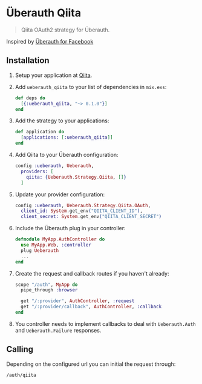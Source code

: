# Überauth Qiita

> Qiita OAuth2 strategy for Überauth.

Inspired by [Überauth for Facebook](https://github.com/ueberauth/ueberauth_facebook)

## Installation


1. Setup your application at [Qiita](https://qiita.com/settings/applications).

1. Add `ueberauth_qiita` to your list of dependencies in `mix.exs`:

    ```elixir
    def deps do
      [{:ueberauth_qiita, "~> 0.1.0"}]
    end
    ```

1. Add the strategy to your applications:

    ```elixir
    def application do
      [applications: [:ueberauth_qiita]]
    end
    ```
1. Add Qiita to your Überauth configuration:

    ```elixir
    config :ueberauth, Ueberauth,
      providers: [
        qiita: {Ueberauth.Strategy.Qiita, []}
      ]
    ```

1.  Update your provider configuration:

    ```elixir
    config :ueberauth, Ueberauth.Strategy.Qiita.OAuth,
      client_id: System.get_env("QIITA_CLIENT_ID"),
      client_secret: System.get_env("QIITA_CLIENT_SECRET")
    ```

1.  Include the Überauth plug in your controller:

    ```elixir
    defmodule MyApp.AuthController do
      use MyApp.Web, :controller
      plug Ueberauth
      ...
    end
    ```

1.  Create the request and callback routes if you haven't already:

    ```elixir
    scope "/auth", MyApp do
      pipe_through :browser

      get "/:provider", AuthController, :request
      get "/:provider/callback", AuthController, :callback
    end
    ```

1. You controller needs to implement callbacks to deal with `Ueberauth.Auth` and `Ueberauth.Failure` responses.

## Calling

Depending on the configured url you can initial the request through:

    /auth/qiita


